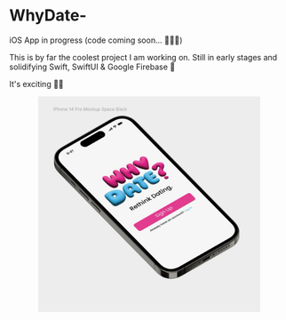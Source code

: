 # WhyDate-
iOS App in progress (code coming soon... 🧑🏽‍💻)

This is by far the coolest project I am working on. Still in early stages and solidifying Swift, SwiftUI & Google Firebase 🚀

It's exciting ✌🏽 

<div style="text-align: center;">
    <img title="WhyDate Mockup" alt="WhyDateMc" src="/whydateimage.png" width="400">
</div>
